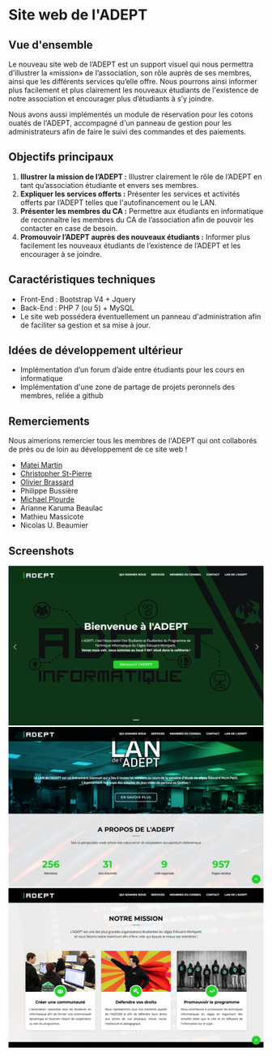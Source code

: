 # Site web de l'ADEPT

## Vue d'ensemble

Le nouveau site web de l’ADEPT est un support visuel qui nous permettra d’illustrer la «mission» de l’association, son rôle auprès de ses membres, ainsi que les différents services qu’elle offre. Nous pourrons ainsi informer plus facilement et plus clairement les nouveaux étudiants de l'existence de notre association et encourager plus d’étudiants à s’y joindre.

Nous avons aussi implémentés un module de réservation pour les cotons ouatés de l'ADEPT, accompagné d'un panneau de gestion pour les administrateurs afin de faire le suivi des commandes et des paiements.

## Objectifs principaux

1. **Illustrer la mission de l’ADEPT :** Illustrer clairement le rôle de l’ADEPT en tant qu’association étudiante et envers ses membres.
2. **Expliquer les services offerts :** Présenter les services et activités offerts par l’ADEPT telles que l'autofinancement ou le LAN.
3. **Présenter les membres du CA :** Permettre aux étudiants en informatique de reconnaître les membres du CA de l’association afin de pouvoir les contacter en case de besoin.
4. **Promouvoir l’ADEPT auprès des nouveaux étudiants :** Informer plus facilement les nouveaux étudiants de l’existence de l’ADEPT et les encourager à se joindre.


## Caractéristiques techniques

- Front-End : Bootstrap V4 + Jquery
- Back-End : PHP 7 (ou 5) + MySQL
- Le site web possédera éventuellement un panneau d'administration afin de faciliter sa gestion et sa mise à jour.


## Idées de développement ultérieur
- Implémentation d’un forum d’aide entre étudiants pour les cours en informatique
- Implémentation d'une zone de partage de projets peronnels des membres, reliée a github


## Remerciements

Nous aimerions remercier tous les membres de l'ADEPT qui ont collaborés de près ou de loin au développement de ce site web !

- [Matei Martin](https://github.com/handsomeromanian)
- [Christopher St-Pierre](https://github.com/christopherst-pierre)
- [Olivier Brassard](https://github.com/obrassard)
- Philippe Bussière
- [Michael Plourde](https://github.com/MichaelPlourde)
- Arianne Karuma Beaulac
- Mathieu Massicote
- Nicolas U. Beaumier


## Screenshots
![Page d'accueil](./screenshots/homepage.png)
![Lan et Statistiques](./screenshots/lan-stats.png)
![mission](./screenshots/mission.png)
